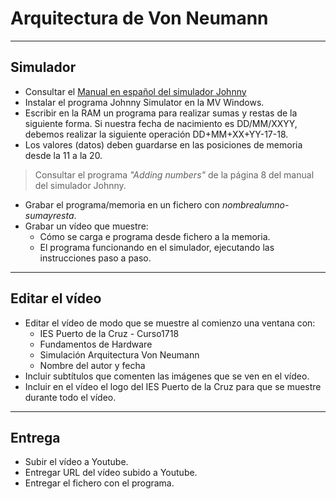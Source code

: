 
# Arquitectura de Von Neumann

---

## Simulador

* Consultar el [Manual en español del simulador Johnny](https://github.com/dvarrui/libro-de-actividades/tree/master/explicaciones/johnny-simulator/manual-es)
* Instalar el programa Johnny Simulator en la MV Windows.
* Escribir en la RAM un programa para realizar sumas y restas de la siguiente forma.
Si nuestra fecha de nacimiento es DD/MM/XXYY, debemos realizar la siguiente operación
DD+MM+XX+YY-17-18.
* Los valores (datos) deben guardarse en las posiciones de memoria desde la 11 a la 20.

> Consultar el programa *"Adding numbers"* de la página 8 del manual del simulador Johnny.

* Grabar el programa/memoria en un fichero con *nombrealumno-sumayresta*.
* Grabar un vídeo que muestre:
    * Cómo se carga e programa desde fichero a la memoria.
    * El programa funcionando en el simulador, ejecutando las instrucciones paso a paso.

---

## Editar el vídeo

* Editar el vídeo de modo que se muestre al comienzo una ventana con:
    * IES Puerto de la Cruz - Curso1718
    * Fundamentos de Hardware
    * Simulación Arquitectura Von Neumann
    * Nombre del autor y fecha
* Incluir subtítulos que comenten las imágenes que se ven en el vídeo.
* Incluir en el vídeo el logo del IES Puerto de la Cruz para que se muestre durante todo el vídeo.

---

## Entrega
* Subir el vídeo a Youtube.
* Entregar URL del vídeo subido a Youtube.
* Entregar el fichero con el programa.
